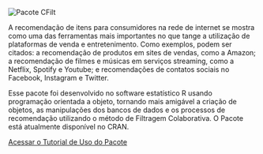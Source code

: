 
![Pacote CFilt](https://github.com/thiagoslima21/CFilt/blob/master/img/simbolo.png) 




 A recomendação de itens para consumidores na rede de internet se mostra como uma das ferramentas mais importantes no que tange a utilização de plataformas de venda e entretenimento. Como exemplos, podem ser citados: a recomendação de produtos em sites de vendas, como a Amazon; a recomendação de filmes e músicas em serviços streaming, como a Netflix, Spotify e Youtube; e recomendações de contatos sociais no Facebook, Instagram e Twitter.

  Esse pacote foi desenvolvido no software estatístico R usando programação orientada a objeto, tornando mais amigável a criação de objetos, as manipulações dos bancos de dados e os processos de recomendação utilizando o método de Filtragem Colaborativa. O Pacote está atualmente disponível no CRAN.

[Acessar o Tutorial de Uso do Pacote](https://thiagoslima21.github.io/CFilt/Tutorial-Pacote-CFILT.html)

